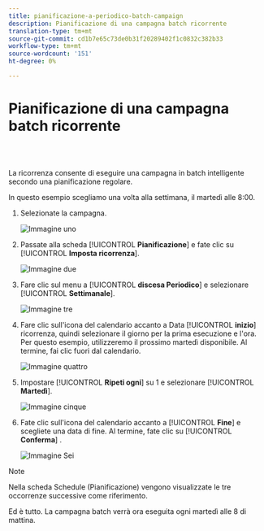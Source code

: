```yaml
---
title: pianificazione-a-periodico-batch-campaign
description: Pianificazione di una campagna batch ricorrente
translation-type: tm+mt
source-git-commit: cd1b7e65c73de0b31f20289402f1c0832c382b33
workflow-type: tm+mt
source-wordcount: '151'
ht-degree: 0%

---
```



# Pianificazione di una campagna batch ricorrente

<br> 

La ricorrenza consente di eseguire una campagna in batch intelligente secondo una pianificazione regolare.

In questo esempio scegliamo una volta alla settimana, il martedì alle 8:00.

1. Selezionate la campagna.

   ![Immagine uno](/help/sky/assets/smart-campaigns/schedule-a-recurring-batch-campaign/schedule-a-recurring-batch-campaign-1.png)

1. Passate alla scheda [!UICONTROL **Pianificazione**] e fate clic su [!UICONTROL **Imposta ricorrenza**].

   ![Immagine due](/help/sky/assets/smart-campaigns/schedule-a-recurring-batch-campaign/schedule-a-recurring-batch-campaign-2.png)

1. Fare clic sul menu a [!UICONTROL **discesa Periodico**] e selezionare [!UICONTROL **Settimanale**].

   ![Immagine tre](/help/sky/assets/smart-campaigns/schedule-a-recurring-batch-campaign/schedule-a-recurring-batch-campaign-3.png)

1. Fare clic sull&#39;icona del calendario accanto a Data [!UICONTROL **inizio**] ricorrenza, quindi selezionare il giorno per la prima esecuzione e l&#39;ora. Per questo esempio, utilizzeremo il prossimo martedì disponibile. Al termine, fai clic fuori dal calendario.

   ![Immagine quattro](/help/sky/assets/smart-campaigns/schedule-a-recurring-batch-campaign/schedule-a-recurring-batch-campaign-4.png)

1. Impostare [!UICONTROL **Ripeti ogni**] su 1 e selezionare [!UICONTROL **Martedì**].

   ![Immagine cinque](/help/sky/assets/smart-campaigns/schedule-a-recurring-batch-campaign/schedule-a-recurring-batch-campaign-5.png)

1. Fate clic sull&#39;icona del calendario accanto a [!UICONTROL **Fine**] e scegliete una data di fine. Al termine, fate clic su [!UICONTROL **Conferma**] .

   ![Immagine Sei](/help/sky/assets/smart-campaigns/schedule-a-recurring-batch-campaign/schedule-a-recurring-batch-campaign-6.png)

>[!NOTE]
>
>Nella scheda Schedule (Pianificazione) vengono visualizzate le tre occorrenze successive come riferimento.

Ed è tutto. La campagna batch verrà ora eseguita ogni martedì alle 8 di mattina.
